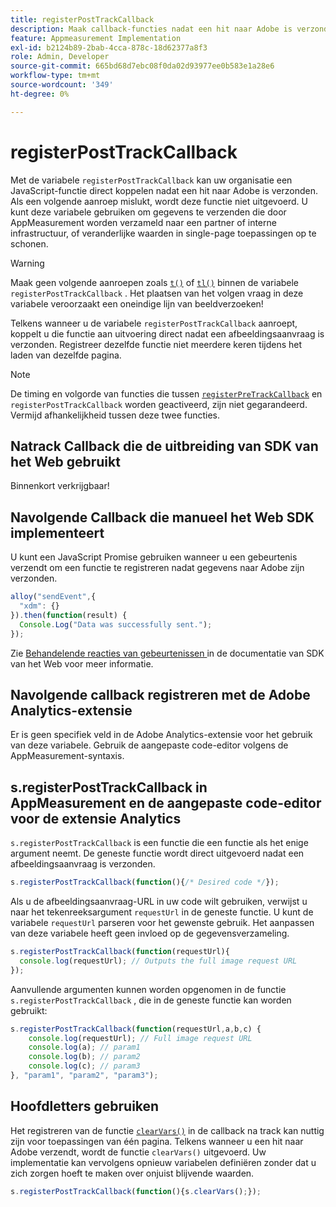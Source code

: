 ```yaml
---
title: registerPostTrackCallback
description: Maak callback-functies nadat een hit naar Adobe is verzonden.
feature: Appmeasurement Implementation
exl-id: b2124b89-2bab-4cca-878c-18d62377a8f3
role: Admin, Developer
source-git-commit: 665bd68d7ebc08f0da02d93977ee0b583e1a28e6
workflow-type: tm+mt
source-wordcount: '349'
ht-degree: 0%

---
```


# registerPostTrackCallback

Met de variabele `registerPostTrackCallback` kan uw organisatie een JavaScript-functie direct koppelen nadat een hit naar Adobe is verzonden. Als een volgende aanroep mislukt, wordt deze functie niet uitgevoerd. U kunt deze variabele gebruiken om gegevens te verzenden die door AppMeasurement worden verzameld naar een partner of interne infrastructuur, of veranderlijke waarden in single-page toepassingen op te schonen.

>[!WARNING]
>
>Maak geen volgende aanroepen zoals [`t()`](t-method.md) of [`tl()`](tl-method.md) binnen de variabele `registerPostTrackCallback` . Het plaatsen van het volgen vraag in deze variabele veroorzaakt een oneindige lijn van beeldverzoeken!

Telkens wanneer u de variabele `registerPostTrackCallback` aanroept, koppelt u die functie aan uitvoering direct nadat een afbeeldingsaanvraag is verzonden. Registreer dezelfde functie niet meerdere keren tijdens het laden van dezelfde pagina.

>[!NOTE]
>
>De timing en volgorde van functies die tussen [`registerPreTrackCallback`](registerpretrackcallback.md) en `registerPostTrackCallback` worden geactiveerd, zijn niet gegarandeerd. Vermijd afhankelijkheid tussen deze twee functies.

## Natrack Callback die de uitbreiding van SDK van het Web gebruikt

Binnenkort verkrijgbaar!

## Navolgende Callback die manueel het Web SDK implementeert

U kunt een JavaScript Promise gebruiken wanneer u een gebeurtenis verzendt om een functie te registreren nadat gegevens naar Adobe zijn verzonden.

```js
alloy("sendEvent",{
  "xdm": {}
}).then(function(result) {
  Console.Log("Data was successfully sent.");
});
```

Zie [ Behandelende reacties van gebeurtenissen ](https://experienceleague.adobe.com/docs/experience-platform/edge/fundamentals/tracking-events.html#handling-responses-from-events) in de documentatie van SDK van het Web voor meer informatie.

## Navolgende callback registreren met de Adobe Analytics-extensie

Er is geen specifiek veld in de Adobe Analytics-extensie voor het gebruik van deze variabele. Gebruik de aangepaste code-editor volgens de AppMeasurement-syntaxis.

## s.registerPostTrackCallback in AppMeasurement en de aangepaste code-editor voor de extensie Analytics

`s.registerPostTrackCallback` is een functie die een functie als het enige argument neemt. De geneste functie wordt direct uitgevoerd nadat een afbeeldingsaanvraag is verzonden.

```js
s.registerPostTrackCallback(function(){/* Desired code */});
```

Als u de afbeeldingsaanvraag-URL in uw code wilt gebruiken, verwijst u naar het tekenreeksargument `requestUrl` in de geneste functie. U kunt de variabele `requestUrl` parseren voor het gewenste gebruik. Het aanpassen van deze variabele heeft geen invloed op de gegevensverzameling.

```js
s.registerPostTrackCallback(function(requestUrl){
  console.log(requestUrl); // Outputs the full image request URL
});
```

Aanvullende argumenten kunnen worden opgenomen in de functie `s.registerPostTrackCallback` , die in de geneste functie kan worden gebruikt:

```js
s.registerPostTrackCallback(function(requestUrl,a,b,c) {
    console.log(requestUrl); // Full image request URL
    console.log(a); // param1
    console.log(b); // param2
    console.log(c); // param3
}, "param1", "param2", "param3");
```

## Hoofdletters gebruiken

Het registreren van de functie [`clearVars()`](clearvars.md) in de callback na track kan nuttig zijn voor toepassingen van één pagina. Telkens wanneer u een hit naar Adobe verzendt, wordt de functie `clearVars()` uitgevoerd. Uw implementatie kan vervolgens opnieuw variabelen definiëren zonder dat u zich zorgen hoeft te maken over onjuist blijvende waarden.

```js
s.registerPostTrackCallback(function(){s.clearVars();});
```
